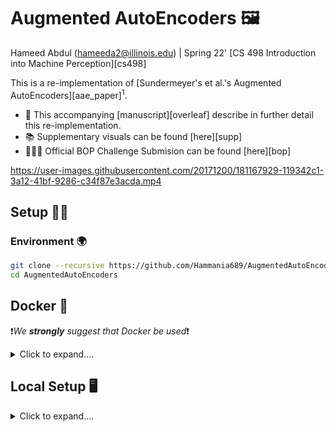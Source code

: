 # Augmented AutoEncoders 🖼️

Hameed Abdul (hameeda2@illinois.edu) | Spring 22' [CS 498 Introduction into Machine Perception][cs498]

This is a re-implementation of [Sundermeyer's et al.'s Augmented AutoEncoders][aae_paper]$^1$. 


- :scroll: This accompanying [manuscript][overleaf] describe in further detail this re-implementation.
- 📚 Supplementary visuals can be found [here][supp] 
- 🏋🏿‍♂️ Official BOP Challenge Submision can be found [here][bop]



https://user-images.githubusercontent.com/20171200/181167929-119342c1-3a12-41bf-9286-c34f87e3acda.mp4


## Setup 👷🏿

### Environment :earth_africa:
```bash
git clone --recursive https://github.com/Hammania689/AugmentedAutoEncoders.git
cd AugmentedAutoEncoders
```


## Docker 🐳
❗*We **strongly** suggest that Docker be used*❗
<details>
	<summary>Click to expand....</summary>


	### Prequisites
	- [Docker][docker]
	- [Nvidia-docker2][nv2]
	- [nvidia-container-runtime][ncr]

	[docker]: https://docs.docker.com/install/
	[nv2]: https://github.com/nvidia/nvidia-docker/wiki/
	[hardware]: http://wiki.ros.org/docker/Tutorials/Hardware%20Acceleration
	[ncr]: https://github.com/nvidia/nvidia-container-runtime#ubuntu-distributions

	### Running Commands

	```bash
	cd {path_to_this_repo}/pose_estimation/poserbpf
	# Build image 
	bash Docker/build_image

	# Build and start container
	bash Docker/build_container
	```

	The previous command will start an interactive shell session with the `stable_pose_aae` docker container that was just built.


	#### Post Container Setup
	```bash
	cd src/ycb_render
	pip install -r requirement.txt
	pip install -e .

	# ROI Align Setup
	cd ../../src/RoIAlign
	pip install -e .
	```


	To start and connect to the built container 
	# Access the running container in another terminal
	bash Docker/start_container
	```

	*This will start another interactive shell session with the running `stable_pose_aae` container that was built. Running this is equivalent to opening a new terminal window. **So prior to running the roslaunch or rosrun commands outline below you will need to run `docker exec -it stable_pose_aae bash`***

	#### Helpful Resources for Extending and Debugging Docker with ROS, NVIDIA, and GUI passthrough
	- [Official MoveIt! 1 Docker Install Documentation][moveit]
	- [ROS' Docker Hardware Accleration][ros_docker_doc]
	- [How to Use Basler USB Cameras in Docker Container][basler_dock]

	[moveit]:https://moveit.ros.org/install/docker/
	[basler_dock]:https://www.baslerweb.com/en/sales-support/knowledge-base/frequently-asked-questions/how-to-use-basler-usb-cameras-in-docker-container/588488/
	[ros_docker_doc]:http://wiki.ros.org/docker/Tutorials/Hardware%20Acceleration

</details>


## Local Setup 🖥
<details>
<summary> Click to expand....</summary>
```bash
conda env create -f env.yml
conda activate aae
pip install -e .
```

# YCB Renderer Setup
cd src/ycb_render
sudo apt-get install libassimp-dev
pip install -r requirement.txt
# additionally, you need to install nvidia OpenGL drivers and make them visible
export LD_LIBRARY_PATH=/usr/lib/nvidia-<vvv>:$LD_LIBRARY_PATH
pip install -e .

# ROI Align Setup
cd ../../src/RoIAlign
pip install -e .
```
</details>


### Data and Checkpoints :floppy_disk:

`bash .scripts/download_data.sh`

## Run Commands 🏇🏿
|Command| Description| Arguments / Configurations|
|--|--|--|
|`python train_aae.py`| Train an AAE to for obj_01 from the T-LESS dataset. Throughout the training process, visualizations and checkpoints are saved to disk (and optionally [wandb][wandb]) at a predifined interval. | see [obj_00001.gin][train_cfg] |
|`python produce_codebook.py`| This script uses a trained AAE to produce a codebook of latent vectors and their corresponding poses | see [codebook.gin][cb_cfg] |
|`python test_aae.py`| Given a sequence of images with ground truth poses information, this script evaluates the Visible Surface Discrepency ($e_{vsd}$) and axes wise rotation error of the AAE's codebook matching estimated poses. Visualizations are saved to disk and can be logged to [wandb][wandb] | see [test_obj01.gin][test_cfg] |


####  References :book:
1. Sundermeyer, Martin, et al. ["Implicit 3d orientation learning for 6d object detection from rgb images."][aae_paper] _Proceedings of the european conference on computer vision (ECCV)_. 2018.


[overleaf]: https://www.overleaf.com/read/xrjynfnswxqn
[aae_paper]:https://arxiv.org/abs/1902.01275
[vid]: https://drive.google.com/file/d/1I_XpvzuptCkVtKkc63rGoDXEgP39ZJn-/view?usp=sharing
[supp]: https://bit.ly/3zel9gK
[cs498]: https://shenlong.web.illinois.edu/teaching/cs498spring22/
[wandb]: https://wandb.ai

[cb_cfg]: https://github.com/Hammania689/AugmentedAutoEncoders/blob/main/config/codebook.gin
[train_cfg]: https://github.com/Hammania689/AugmentedAutoEncoders/blob/main/config/train/linemod/obj_0001.gin
[test_cfg]: https://github.com/Hammania689/AugmentedAutoEncoders/blob/main/config/test_obj01.gin
[bop]: https://bop.felk.cvut.cz/sub_info/2427/
